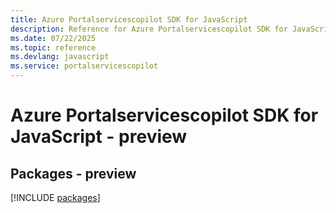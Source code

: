 ```yaml
---
title: Azure Portalservicescopilot SDK for JavaScript
description: Reference for Azure Portalservicescopilot SDK for JavaScript
ms.date: 07/22/2025
ms.topic: reference
ms.devlang: javascript
ms.service: portalservicescopilot
---
```

# Azure Portalservicescopilot SDK for JavaScript - preview
## Packages - preview
[!INCLUDE [packages](portalservicescopilot-index.md)]